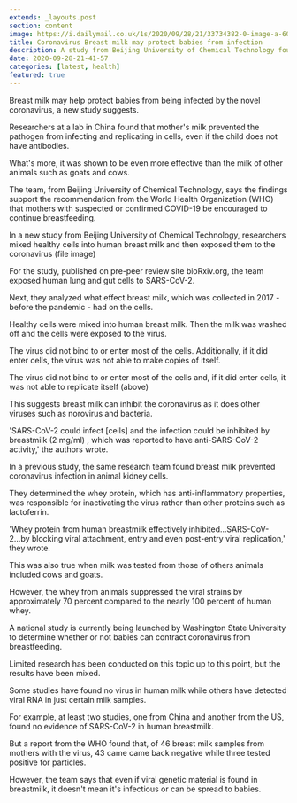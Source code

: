 ```yaml
---
extends: _layouts.post
section: content
image: https://i.dailymail.co.uk/1s/2020/09/28/21/33734382-0-image-a-60_1601324815231.jpg 
title: Coronavirus Breast milk may protect babies from infection 
description: A study from Beijing University of Chemical Technology found that coronavirus did not bind to or enter healthy human lung or gut cells that had been mixed with breast milk. 
date: 2020-09-28-21-41-57 
categories: [latest, health] 
featured: true 
--- 
```

Breast milk may help protect babies from being infected by the novel coronavirus, a new study suggests.

Researchers at a lab in China found that mother's milk prevented the pathogen from infecting and replicating in cells, even if the child does not have antibodies.

What's more, it was shown to be even more effective than the milk of other animals such as goats and cows.

The team, from Beijing University of Chemical Technology, says the findings support the recommendation from the World Health Organization (WHO) that mothers with suspected or confirmed COVID-19 be encouraged to continue breastfeeding. 

In a new study from Beijing University of Chemical Technology, researchers mixed healthy cells into human breast milk and then exposed them to the coronavirus (file image)

For the study, published on pre-peer review site bioRxiv.org, the team exposed human lung and gut cells to SARS-CoV-2.

Next, they analyzed what effect breast milk, which was collected in 2017 - before the pandemic - had on the cells. 

Healthy cells were mixed into human breast milk. Then the milk was washed off and the cells were exposed to the virus.

The virus did not bind to or enter most of the cells. Additionally, if it did enter cells, the virus was not able to make copies of itself.    

The virus did not bind to or enter most of the cells and, if it did enter cells, it was not able to replicate itself (above)

This suggests breast milk can inhibit the coronavirus as it does other viruses such as norovirus and bacteria. 

'SARS-CoV-2 could infect [cells] and the infection could be inhibited by breastmilk (2 mg/ml) , which was reported to have anti-SARS-CoV-2 activity,' the authors wrote. 

In a previous study, the same research team found breast milk prevented coronavirus infection in animal kidney cells.

They determined the whey protein, which has anti-inflammatory properties, was responsible for inactivating the virus rather than other proteins such as lactoferrin.

'Whey protein from human breastmilk effectively inhibited...SARS-CoV-2...by blocking viral attachment, entry and even post-entry viral replication,' they wrote.

This was also true when milk was tested from those of others animals included cows and goats. 

However, the whey from animals suppressed the viral strains by approximately 70 percent compared to the nearly 100 percent of human whey.







A national study is currently being launched by Washington State University to determine whether or not babies can contract coronavirus from breastfeeding.

Limited research has been conducted on this topic up to this point, but the results have been mixed.

Some studies have found no virus in human milk while others have detected viral RNA in just certain milk samples.

For example, at least two studies, one from China and another from the US, found no evidence of SARS-CoV-2 in human breastmilk.

But a report from the WHO found that, of 46 breast milk samples from mothers with the virus, 43 came came back negative while three tested positive for particles.

However, the team says that even if viral genetic material is found in breastmilk, it doesn't mean it's infectious or can be spread to babies. 



